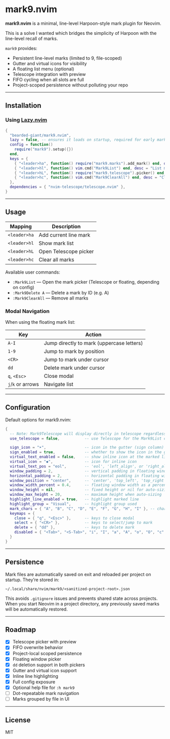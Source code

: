 # mark9.nvim

**mark9.nvim** is a minimal, line-level Harpoon-style mark plugin for Neovim.

This is a solve I wanted which bridges the simplicity of Harpoon with the line-level recall of marks.

`mark9` provides:

- Persistent line-level marks (limited to 9, file-scoped)
- Gutter and virtual icons for visibility
- A floating list menu (optional)
- Telescope integration with preview
- FIFO cycling when all slots are full
- Project-scoped persistence without polluting your repo

---

## Installation

### Using [Lazy.nvim](https://github.com/folke/lazy.nvim)

```lua
{
  "bearded-giant/mark9.nvim",
  lazy = false, -- ensures it loads on startup, required for early mark access
  config = function()
    require("mark9").setup({})
  end,
  keys = {
    { "<leader>ha", function() require("mark9.marks").add_mark() end, desc = "Add mark" },
    { "<leader>hl", function() vim.cmd("Mark9List") end, desc = "List marks" },
    { "<leader>hL", function() require("mark9.telescope").picker() end, desc = "Telescope picker" },
    { "<leader>hc", function() vim.cmd("Mark9ClearAll") end, desc = "Clear all marks" },
  },
  dependencies = { "nvim-telescope/telescope.nvim" },
}
```

---

## Usage

| Mapping      | Description           |
| ------------ | --------------------- |
| `<leader>ha` | Add current line mark |
| `<leader>hl` | Show mark list        |
| `<leader>hL` | Open Telescope picker |
| `<leader>hc` | Clear all marks       |

Available user commands:

- `:Mark9List` — Open the mark picker (Telescope or floating, depending on config)
- `:Mark9Delete A` — Delete a mark by ID (e.g. A)
- `:Mark9ClearAll` — Remove all marks

### Modal Navigation

When using the floating mark list:

| Key | Action |
| --- | ------ |
| `A-I` | Jump directly to mark (uppercase letters) |
| `1-9` | Jump to mark by position |
| `<CR>` | Jump to mark under cursor |
| `dd` | Delete mark under cursor |
| `q`, `<Esc>` | Close modal |
| `j`/`k` or arrows | Navigate list |

---

## Configuration

Default options for mark9.nvim:

```lua
{
  -- Note: Mark9Telescope will display directly in telescope regardless of this setting
  use_telescope = false,           -- use Telescope for the Mark9List command, default is floating window

  sign_icon = "➤",                 -- icon in the gutter (sign column)
  sign_enabled = true,             -- whether to show the icon in the gutter
  virtual_text_enabled = false,    -- show inline icon at the marked line
  virtual_icon = "◆",              -- icon for inline icon
  virtual_text_pos = "eol",        -- 'eol', 'left_align', or 'right_align'
  window_padding = 2,              -- vertical padding in floating window
  horizontal_padding = 2,          -- horizontal padding in floating window
  window_position = "center",      -- 'center', 'top_left', 'top_right', 'bottom_left', 'bottom_right'
  window_width_percent = 0.4,      -- floating window width as a percent of editor width
  window_height = nil,             -- fixed height or nil for auto-sizing
  window_max_height = 20,          -- maximum height when auto-sizing
  highlight_line_enabled = true,   -- highlight marked line
  highlight_group = "Visual",      -- highlight group used
  mark_chars = { "A", "B", "C", "D", "E", "F", "G", "H", "I" }, -- characters to use
  keymaps = {
    close = { "q", "<Esc>" },      -- keys to close modal
    select = { "<CR>" },           -- keys to select/jump to mark
    delete = { "dd" },             -- keys to delete mark
    disabled = { "<Tab>", "<S-Tab>", "i", "I", "a", "A", "o", "O", "c", "C", "s", "S", "r", "R" }
  }
}
```

---

## Persistence

Mark files are automatically saved on exit and reloaded per project on startup.
They’re stored in:

```
~/.local/share/nvim/mark9/<sanitized-project-root>.json
```

This avoids `.gitignore` issues and prevents shared state across projects.
When you start Neovim in a project directory, any previously saved marks will be automatically restored.

---

## Roadmap

- [x] Telescope picker with preview
- [x] FIFO overwrite behavior
- [x] Project-local scoped persistence
- [x] Floating window picker
- [x] `dd` deletion support in both pickers
- [x] Gutter and virtual icon support
- [x] Inline line highlighting
- [x] Full config exposure
- [x] Optional help file for `:h mark9`
- [ ] Dot-repeatable mark navigation
- [ ] Marks grouped by file in UI

---

## License

MIT
